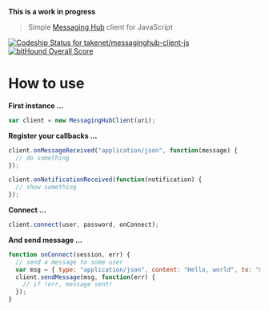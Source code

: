 **This is a work in progress**

> Simple [Messaging Hub](http://msging.net/) client for JavaScript


[![Codeship Status for takenet/messaginghub-client-js](https://codeship.com/projects/1043f7b0-80e0-0133-5021-02612484d25d/status?branch=master)](https://codeship.com/projects/121068) [![bitHound Overall Score](https://www.bithound.io/github/takenet/messaginghub-client-js/badges/score.svg)](https://www.bithound.io/github/takenet/messaginghub-client-js)

# How to use

**First instance ...**

```javascript
var client = new MessagingHubClient(uri);
```

**Register your callbacks ...**

```javascript
client.onMessageReceived("application/json", function(message) {
  // do something
});

client.onNotificationReceived(function(notification) {
  // show something
});
```

**Connect ...**

```javascript
client.connect(user, password, onConnect);
```

**And send message ...**

```javascript
function onConnect(session, err) {
  // send a message to some user
  var msg = { type: "application/json", content: "Hello, world", to: "my@friend.com" };
  client.sendMessage(msg, function(err) {
    // if !err, message sent!
  });
}
```
